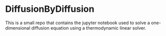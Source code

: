 # DiffusionByDiffusion
This is a small repo that contains the jupyter notebook used to solve a one-dimensional diffusion equation using a thermodynamic linear solver.
